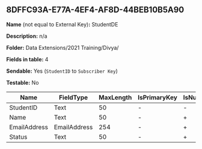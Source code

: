## 8DFFC93A-E77A-4EF4-AF8D-44BEB10B5A90

**Name** (not equal to External Key)**:** StudentDE

**Description:** n/a

**Folder:** Data Extensions/2021 Training/Divya/

**Fields in table:** 4

**Sendable:** Yes (`StudentID` to `Subscriber Key`)

**Testable:** No

| Name | FieldType | MaxLength | IsPrimaryKey | IsNullable | DefaultValue |
| --- | --- | --- | --- | --- | --- |
| StudentID | Text | 50 | - | - |  |
| Name | Text | 50 | - | + |  |
| EmailAddress | EmailAddress | 254 | - | + |  |
| Status | Text | 50 | - | + |  |
